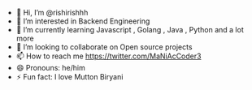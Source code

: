 - 👋 Hi, I’m @rishirishhh
- 👀 I’m interested in Backend Engineering
- 🌱 I’m currently learning Javascript , Golang , Java , Python and a lot more
- 💞️ I’m looking to collaborate on Open source projects
- 📫 How to reach me https://twitter.com/MaNiAcCoder3
- 😄 Pronouns: he/him
- ⚡ Fun fact: I love Mutton Biryani
<!---
rishirishhh/rishirishhh is a ✨ special ✨ repository because its `README.md` (this file) appears on your GitHub profile.
You can click the Preview link to take a look at your changes.
--->
